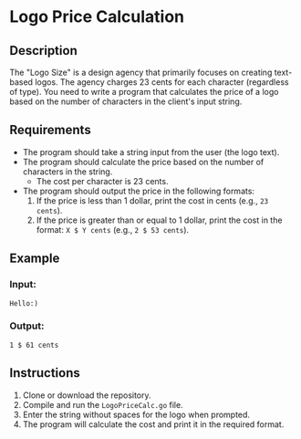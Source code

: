 # Logo Price Calculation

## Description

The "Logo Size" is a design agency that primarily focuses on creating text-based logos. 
The agency charges 23 cents for each character (regardless of type). 
You need to write a program that calculates the price of a logo based on the number of characters in the client's input string.

## Requirements

- The program should take a string input from the user (the logo text).
- The program should calculate the price based on the number of characters in the string.
  - The cost per character is 23 cents.
- The program should output the price in the following formats:
  1. If the price is less than 1 dollar, print the cost in cents (e.g., `23 cents`).
  2. If the price is greater than or equal to 1 dollar, print the cost in the format: `X $ Y cents` (e.g., `2 $ 53 cents`).

## Example

### Input:
```
Hello:)
```

### Output:
```
1 $ 61 cents
```

## Instructions

1. Clone or download the repository.
2. Compile and run the `LogoPriceCalc.go` file.
3. Enter the string without spaces for the logo when prompted.
4. The program will calculate the cost and print it in the required format.
